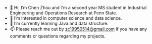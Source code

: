 - 👋 Hi, I’m Chen Zhou and I'm a second year MS student in Industrial Engineering and Operations Research at Penn State.
- 👀 I’m interested in computer science and data science.
- 🌱 I’m currently learning Java and data structure.
- 📫 Please reach me out by zc19950514@gmail.com if you have any comments or questions regarding my projects.

<!---
zc534012448/zc534012448 is a ✨ special ✨ repository because its `README.md` (this file) appears on your GitHub profile.
You can click the Preview link to take a look at your changes.
--->
